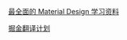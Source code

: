 [最全面的 Material Design 学习资料](https://github.com/Luosunce/material-design-data)

[掘金翻译计划](https://github.com/xitu/gold-miner/blob/master/android.md)